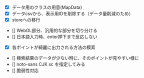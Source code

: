 - [x] データ用のクラスの用意(MapData)
- [x] データcsvから、表示用IDを削除する（データ量削減のため）
- [x] storeへの移行
- [] WebGL部分、汎用的な部分を切り分ける
- [] 日本語入力時、enter押下まで反応しない
- [x] 各ポイントが綺麗に出力される方法の模索
- [] 検索結果のデータが少ない時に、そのポイントが見やすい様に
- [] noto-sans CJK sc を指定してみる
- [] 脆弱性対応
